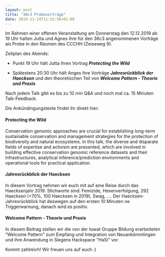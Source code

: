 ```yaml
---
layout: post
title: "36c3 Probevorträge"
date: 2019-11-24T11:52:56+01:00
---
```


Im Rahmen einer offenen Veranstaltung am Donnerstag den 12.12.2019 ab 19
Uhr halten Jutta und Agnes ihre für den 36c3 angenommenen Vorträge als
Probe in den Räumen des CCCHH (Zeiseweg 9).

Zeitplan des Abends:

- Punkt 19 Uhr hält Jutta ihren Vortrag ***Protecting the Wild***

- Spätestens 20:30 Uhr hält Anges ihre Vorträge ***Jahresrückblick der
  Haecksen*** und den theoretischen Teil von ***Welcome Pattern - Theorie
  und Praxis***

Nach jedem Talk gibt es bis zu 10 min Q&A und noch mal ca. 15 Minuten
Talk-Feedback.

Die Ankündingungstexte findet ihr direkt hier:

#### Protecting the Wild

Conservation genomic approaches are crucial for establishing long-term
sustainable conservation and management strategies for the protection
of biodiversity and natural ecosystems.  In this talk, the diverse and
disparate fields of expertise and activism are presented, which are
involved in building effective conservation genomic reference datasets
and their infrastructures, analytical inference/prediction
environments and operational tools for practical application.

#### Jahresrückblick der Haecksen

In diesem Vortrag nehmen wir euch mit auf eine Reise durch das
Haecksenjahr 2019.  Stichworte sind: Femizide, Hexenverfolgung, 292
Haecksen (+70%, 100 Haecksen in 2019), Swag, ....  Der
Haecksen-Jahresrückblick hat deswegen auf den ersten 10 Minuten ne
Triggerwarnung, danach wird es positiv.

#### Welcome Pattern - Theorie und Praxis

In diesem Beitrag stellen wir die von der tuwat Gruppe Bildung
erarbeiteten "Welcome Pattern" zum Empfang und Integration von
Neuankömmlingen und ihre Anwendung in Siegens Hackspace "HaSi" vor.

Kommt zahlreich! Wir freuen uns auf euch :)

